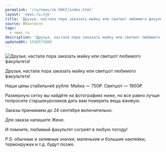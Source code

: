```yaml
---
permalink: '/ru/news/vk-5667/index.html'
layout: 'news.ru.njk'
title: 'Друзья, настала пора заказать майку или свитшот любимого факультета!'
source: ВКонтакте
tags:
  - news_ru
description: 'Друзья, настала пора заказать майку или свитшот любимого факультета!'
updatedAt: 1536573660
---
```

![Друзья, настала пора заказать майку или свитшот любимого факультета!](https://sun9-28.userapi.com/impf/c840637/v840637965/704f/3CWNFCm0w9Q.jpg?size=1280x853&quality=96&sign=b137a98372968274dc9ebe589665ccb0&c_uniq_tag=ZhT9BROUiTVpKP1TrEhvpn_E21H5pBhsZ9nJ4OJC2os&type=album)

Друзья, настала пора заказать майку или свитшот любимого факультета!

Наши цены стабильнеё рубля:
Майка — 750₽.
Свитшот — 1900₽.

Размерную сетку вы найдёте на фотографиях ниже, но все равно лучше попросите старшекурсников дать вам померить вещь вживую.

Заказы принимаем до 24 сентября включительно.

Для заказа напишите Жене.

И помните, любимый факультет согреёт в любую погоду!

P.S: обычные и заливные значки, маленькие и большие наклейки, термокружки и т.д. будут позже.
